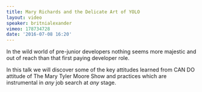 ```yaml
---
title: Mary Richards and the Delicate Art of YOLO
layout: video
speaker: britnialexander
vimeo: 178734728
date: '2016-07-08 16:20'
---
```


In the wild world of pre-junior developers nothing seems more majestic and out of reach than that first paying developer role.

In this talk we will discover some of the key attitudes learned from CAN DO attitude of The Mary Tyler Moore Show and practices which are instrumental in _any_ job search at _any_ stage.
